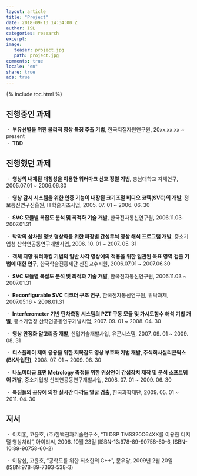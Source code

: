 ```yaml
---
layout: article
title: "Project"
date: 2018-09-13 14:34:00 Z
author: ISL
categories: research
excerpt: 
image:
   teaser: project.jpg
   path: project.jpg
comments: true
locale: "en"
share: true
ads: true
--- 
```


{% include toc.html %}

## 진행중인 과제  
 ㆍ **부유선별을 위한 물리적 영상 특징 추출 기법**, 한국지질자원연구원, 20xx.xx.xx ~ present  
 ㆍ **TBD**

## 진행했던 과제  

ㆍ **영상의 내재된 대칭성을 이용한 워터마크 신호 정렬 기법**, 충남대학교 자체연구, 2005.07.01 ~ 2006.06.30

ㆍ **영상 감시 시스템을 위한 인증 기능이 내장된 크기조절 비디오 코덱(SVC)의 개발**, 정보통신연구진흥원, IT학술기초사업, 2005. 07. 01 ~ 2006. 06. 30

ㆍ **SVC 모듈별 복잡도 분석 및 최적화 기술 개발**, 한국전자통신연구원, 2006.11.03-2007.01.31

ㆍ **박막의 삼차원 정보 형상화를 위한 파장별 간섭무늬 영상 해석 프로그램 개발**, 중소기업청 산학연공동연구개발사업, 2006. 10. 01 ~ 2007. 05. 31

ㆍ **객체 지향 워터마킹 기법의 일반 사각 영상에의 적용을 위한 일관된 목표 영역 검출 기법에 대한 연구**, 한국학술진흥재단 신진교수지원, 2006.07.01 ~ 2007.06.30

ㆍ **SVC 모듈별 복잡도 분석 및 최적화 기술 개발**, 한국전자통신연구원, 2006.11.03 ~ 2007.01.31

ㆍ **Reconfigurable SVC 디코더 구조 연구**, 한국전자통신연구원, 위탁과제, 2007.05.16 ~ 2008.01.31

ㆍ **Interferometer 기반 단차측정 시스템의 PZT 구동 모듈 및 가시도함수 해석 기법 개발**, 중소기업청 산학연공동연구개발사업, 2007. 09. 01 ~ 2008. 04. 30

ㆍ **영상 안정화 알고리즘 개발**, 산업기술개발사업, 유콘시스템, 2007. 09. 01 ~ 2009. 08. 31

ㆍ **디스플레이 제어 응용을 위한 저복잡도 영상 부호화 기법 개발, 주식회사실리콘웍스(BK사업단)**, 2008. 07. 01 ~ 2009. 06. 30

ㆍ **나노미터급 표면 Metrology 측정을 위한 위상천이 간섭장치 제작 및 분석 소프트웨어 개발**, 중소기업청 산학연공동연구개발사업, 2008. 07. 01 ~ 2009. 06. 30

ㆍ **특징들의 공유에 의한 실시간 다각도 얼굴 검출**, 한국과학재단, 2009. 05. 01 ~ 2011. 04. 30

## 저서  

ㆍ 이지홍, 고윤호, (주)한백전자기술연구소, “TI DSP TMS320C64XX를 이용한 디지털 영상처리”, 아이티씨, 2006. 10월 23일 (ISBN-13:978-89-90758-60-6, ISBN-10:89-90758-60-2)

ㆍ 이창섭, 고윤호, “공학도를 위한 최소한의 C++", 문우당, 2009년 2월 20일 (ISBN:978-89-7393-538-3)